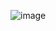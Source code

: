 ![image](https://github.com/sauuus/aqoreAssignment/assets/103302982/9b93be5e-fe85-426e-911a-ec9ed764d3e3)
